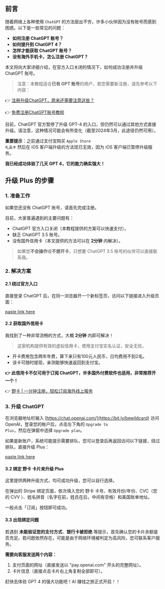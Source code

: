 ## 前言

随着网络上各种使用 <code>ChatGPT</code> 的方法层出不穷，许多小伙伴因为没有账号而感到困惑。以下是一些常见的问题：

- **如何注册 ChatGPT 账号？**
- **如何提升到 ChatGPT 4？**
- **怎样才能获取 ChatGPT 账号？**
- **没有海外手机卡，怎么注册 ChatGPT？**

本文将向大家详细介绍，在官方入口关闭的情况下，如何成功注册并升级 ChatGPT 账号。

> 注意：本教程适合**已有 GPT 账号**的用户，若您需要新注册，请先参考以下内容：

👉 [注册升级ChatGPT，原来还需要注意这些？](https://bit.ly/bewildcard)

👉 [免费注册ChatGPT账号教程](https://bit.ly/bewildcard)

目前，ChatGPT 官方暂停了升级 GPT-4 的入口，但仍然可以通过其他方式直接升级。请注意，这种情况可能会有所变化（截至2024年3月，此途径仍然可用）。

**重要提示**：之前通过支付宝购买 <code>Apple Store 礼品卡</code> 然后在 iOS 客户端升级的方法现已无效，因为 iOS 客户端已暂停升级服务。

**我已经成功体验了几天 GPT 4，它的能力确实强大！**

## 升级 Plus 的步骤

### 1. 准备工作

如果您还没有 ChatGPT 账号，请首先完成注册。

目前，大家普遍遇到的主要问题有：

- ChatGPT 官方入口关闭（本教程提供的方案可以快速支付）。
- 缺乏 ChatGPT 3.5 账号。
- 没有国外信用卡（本文提供的方法可以在 **2分钟** 内解决）。

> 如果您**不会操作**或**不想开卡**，只想要 ChatGPT 3.5 账号的伙伴可以直接联系我。

### 2. 解决方案

#### 2.1 绕过官方入口

直接登录 ChatGPT 后，在同一浏览器开一个新标签页，访问以下链接进入升级页面：

[paste link here](https://chat.openai.com/invite/accepted)

#### 2.2 获取国外信用卡

我找到了一种非常流畅的方式，大概 **2分钟** 内即可解决！

> 这家机构提供有效的虚拟信用卡，使用支付宝实名认证，安全无忧。

- 开卡费用包含两年年费，算下来只有100元人民币，日均费用不到2毛。
- 该卡可随时提现，亲测能够快速返回到支付宝。

**👉 此信用卡不仅可用于订阅 ChatGPT，许多国外付费软件也适用，非常推荐开一个！**

👉 [野卡 | 一分钟注册，轻松订阅海外线上服务](https://bit.ly/bewildcard)

### 3. 升级 ChatGPT

在浏览器地址栏输入 [https://chat.openai.com/](https://bit.ly/bewildcard) 访问 OpenAI，登录您的帐户后，点击左下角的 <code>Upgrade to Plus</code>，然后在弹窗中选择 <code>Upgrade plan</code>。

如果是新账户，系统可能提示需要排队，您可以登录后再返回访问以下链接，绕过排队，直接升级 Plus：

[paste link here](https://chat.openai.com/invite/accepted)

#### 3.2 绑定 野卡 卡片来升级 Plus

这里提供两种升级方式，均可成功升级，您可以自行选择。

在弹出的 Stripe 绑定页面，依次填入您的 野卡 卡号、有效月份/年份、CVC（您的 CVV ）、姓名拼音（名字在前，姓氏在后，中间有空格）和美国账单地址。

一般点击「订阅」按钮即可成功。

#### 3.3 出现绑定问题

若遇到 **未能验证您的支付方式**、**银行卡被拒绝** 等提示，首先确认您的卡片余额是否充足。若问题依然存在，可能是由于网络环境被判定为高风险，您可联系客户服务。

**需要向客服发送两个内容：**

1. 支付页面的网址（直接发送以 "pay.openai.com" 开头的完整网址）。
2. 卡片信息（直接点击卡片右上角复制全部即可）。

赶快去体验 GPT 4 的强大功能吧！AI 赚钱之旅正式开启！！